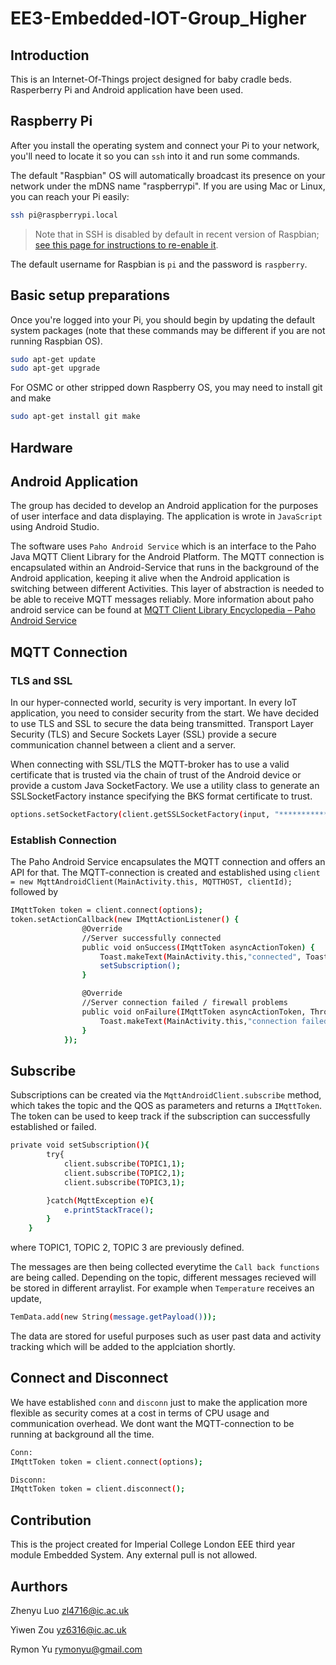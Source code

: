 # EE3-Embedded-IOT-Group_Higher

## Introduction

This is an Internet-Of-Things project designed for baby cradle beds. Rasperberry Pi and Android application have been used.

## Raspberry Pi

After you install the operating system and connect your Pi to your network, you'll need to locate it so you can `ssh` into it and run some commands.

The default "Raspbian" OS will automatically broadcast its presence on your network under the mDNS name "raspberrypi". If you are using Mac or Linux, you can reach your Pi easily:

```sh
ssh pi@raspberrypi.local
```

> Note that in SSH is disabled by default in recent version of Raspbian; [see this page for instructions to re-enable it](https://www.raspberrypi.org/blog/a-security-update-for-raspbian-pixel/).

The default username for Raspbian is `pi` and the password is `raspberry`.

## Basic setup preparations

Once you're logged into your Pi, you should begin by updating the default system packages (note that these commands may be different if you are not running Raspbian OS).

```sh
sudo apt-get update
sudo apt-get upgrade
```

For OSMC or other stripped down Raspberry OS, you may need to install git and make
```sh
sudo apt-get install git make
```

## Hardware 

## Android Application

The group has decided to develop an Android application for the purposes of user interface and data displaying. The application is wrote in `JavaScript` using Android Studio.

The software uses `Paho Android Service` which is an interface to the Paho Java MQTT Client Library for the Android Platform. The MQTT connection is encapsulated within an Android-Service that runs in the background of the Android application, keeping it alive when the Android application is switching between different Activities. This layer of abstraction is needed to be able to receive MQTT messages reliably. More information about paho android service can be found at [MQTT Client Library Encyclopedia – Paho Android Service](https://www.hivemq.com/blog/mqtt-client-library-enyclopedia-paho-android-service/)

## MQTT Connection

### TLS and SSL

In our hyper-connected world, security is very important. In every IoT application, you need to consider security from the start. We have decided to use TLS and SSL to secure the data being transmitted. Transport Layer Security (TLS) and Secure Sockets Layer (SSL) provide a secure communication channel between a client and a server. 

When connecting with SSL/TLS the MQTT-broker has to use a valid certificate that is trusted via the chain of trust of the Android device or provide a custom Java SocketFactory. We use a utility class to generate an SSLSocketFactory instance specifying the BKS format certificate to trust.

```sh
options.setSocketFactory(client.getSSLSocketFactory(input, "***********"));
```

### Establish Connection 

The Paho Android Service encapsulates the MQTT connection and offers an API for that. The MQTT-connection is created and established using `client = new MqttAndroidClient(MainActivity.this, MQTTHOST, clientId);` followed by 

```sh
IMqttToken token = client.connect(options);
token.setActionCallback(new IMqttActionListener() {
                @Override
                //Server successfully connected
                public void onSuccess(IMqttToken asyncActionToken) {
                    Toast.makeText(MainActivity.this,"connected", Toast.LENGTH_LONG).show();
                    setSubscription();
                }

                @Override
                //Server connection failed / firewall problems
                public void onFailure(IMqttToken asyncActionToken, Throwable exception) {
                    Toast.makeText(MainActivity.this,"connection failed", Toast.LENGTH_LONG).show();
                }
            });
```

## Subscribe

Subscriptions can be created via the `MqttAndroidClient.subscribe` method, which takes the topic and the QOS as parameters and returns a `IMqttToken`. The token can be used to keep track if the subscription can successfully established or failed.

```sh
private void setSubscription(){
        try{
            client.subscribe(TOPIC1,1);
            client.subscribe(TOPIC2,1);
            client.subscribe(TOPIC3,1);

        }catch(MqttException e){
            e.printStackTrace();
        }
    }
```
where TOPIC1, TOPIC 2, TOPIC 3 are previously defined.

The messages are then being collected everytime the `Call back functions` are being called. Depending on the topic, different messages recieved will be stored in different arraylist. For example when `Temperature` receives an update,

```sh
TemData.add(new String(message.getPayload()));
```

The data are stored for useful purposes such as user past data and activity tracking which will be added to the applciation shortly.

## Connect and Disconnect

We have established `conn` and `disconn` just to make the application more flexible as security comes at a cost in terms of CPU usage and communication overhead. We dont want the MQTT-connection to be running at background all the time.

```sh
Conn:
IMqttToken token = client.connect(options);

Disconn:
IMqttToken token = client.disconnect();
```


## Contribution

This is the project created for Imperial College London EEE third year module Embedded System. Any external pull is not allowed.

## Aurthors

Zhenyu Luo zl4716@ic.ac.uk

Yiwen  Zou yz6316@ic.ac.uk

Rymon  Yu  rymonyu@gmail.com
